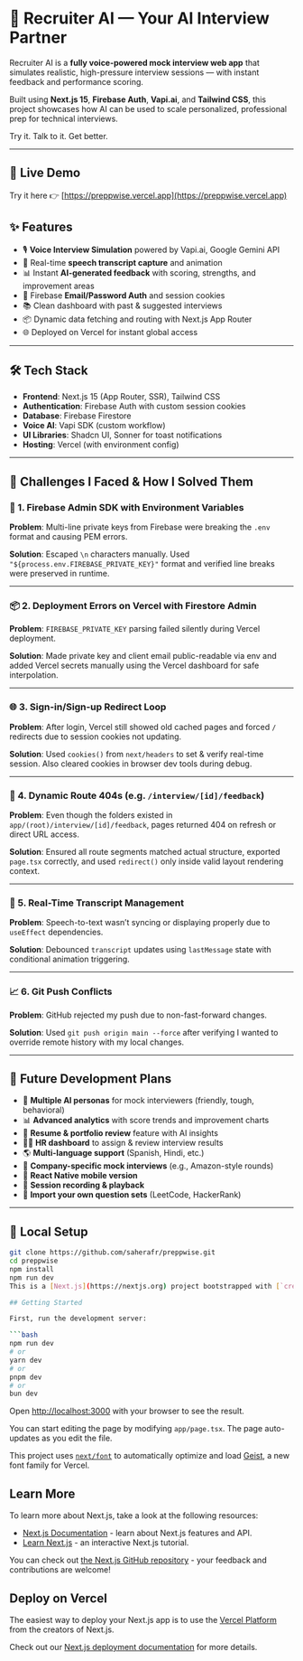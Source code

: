 # 🤖 Recruiter AI — Your AI Interview Partner

Recruiter AI is a **fully voice-powered mock interview web app** that simulates realistic, high-pressure interview sessions — with instant feedback and performance scoring.

Built using **Next.js 15**, **Firebase Auth**, **Vapi.ai**, and **Tailwind CSS**, this project showcases how AI can be used to scale personalized, professional prep for technical interviews.

Try it. Talk to it. Get better.

---
## 🚀 Live Demo
Try it here 👉 [https://preppwise.vercel.app](https://preppwise.vercel.app)


## ✨ Features

- 🎙️ **Voice Interview Simulation** powered by Vapi.ai, Google Gemini API
- 💬 Real-time **speech transcript capture** and animation
- 📊 Instant **AI-generated feedback** with scoring, strengths, and improvement areas
- 👤 Firebase **Email/Password Auth** and session cookies
- 📚 Clean dashboard with past & suggested interviews
- 📦 Dynamic data fetching and routing with Next.js App Router
- 🌐 Deployed on Vercel for instant global access

---

## 🛠 Tech Stack

- **Frontend**: Next.js 15 (App Router, SSR), Tailwind CSS
- **Authentication**: Firebase Auth with custom session cookies
- **Database**: Firebase Firestore
- **Voice AI**: Vapi SDK (custom workflow)
- **UI Libraries**: Shadcn UI, Sonner for toast notifications
- **Hosting**: Vercel (with environment config)

---

## 🧠 Challenges I Faced & How I Solved Them

### 🔐 1. Firebase Admin SDK with Environment Variables
**Problem**: Multi-line private keys from Firebase were breaking the `.env` format and causing PEM errors.

**Solution**: Escaped `\n` characters manually. Used `"${process.env.FIREBASE_PRIVATE_KEY}"` format and verified line breaks were preserved in runtime.

---

### 📦 2. Deployment Errors on Vercel with Firestore Admin
**Problem**: `FIREBASE_PRIVATE_KEY` parsing failed silently during Vercel deployment.

**Solution**: Made private key and client email public-readable via env and added Vercel secrets manually using the Vercel dashboard for safe interpolation.

---

### 🌐 3. Sign-in/Sign-up Redirect Loop
**Problem**: After login, Vercel still showed old cached pages and forced `/` redirects due to session cookies not updating.

**Solution**: Used `cookies()` from `next/headers` to set & verify real-time session. Also cleared cookies in browser dev tools during debug.

---

### 🧭 4. Dynamic Route 404s (e.g. `/interview/[id]/feedback`)
**Problem**: Even though the folders existed in `app/(root)/interview/[id]/feedback`, pages returned 404 on refresh or direct URL access.

**Solution**: Ensured all route segments matched actual structure, exported `page.tsx` correctly, and used `redirect()` only inside valid layout rendering context.

---

### 📡 5. Real-Time Transcript Management
**Problem**: Speech-to-text wasn’t syncing or displaying properly due to `useEffect` dependencies.

**Solution**: Debounced `transcript` updates using `lastMessage` state with conditional animation triggering.

---

### 📈 6. Git Push Conflicts
**Problem**: GitHub rejected my push due to non-fast-forward changes.

**Solution**: Used `git push origin main --force` after verifying I wanted to override remote history with my local changes.

---

## 🔮 Future Development Plans

- 👥 **Multiple AI personas** for mock interviewers (friendly, tough, behavioral)
- 📊 **Advanced analytics** with score trends and improvement charts
- 🧾 **Resume & portfolio review** feature with AI insights
- 🧑‍💼 **HR dashboard** to assign & review interview results
- 🌎 **Multi-language support** (Spanish, Hindi, etc.)
- 🧠 **Company-specific mock interviews** (e.g., Amazon-style rounds)
- 📱 **React Native mobile version**
- 🎥 **Session recording & playback**
- 🧩 **Import your own question sets** (LeetCode, HackerRank)

---

## 🚀 Local Setup

```bash
git clone https://github.com/saherafr/preppwise.git
cd preppwise
npm install
npm run dev
This is a [Next.js](https://nextjs.org) project bootstrapped with [`create-next-app`](https://nextjs.org/docs/app/api-reference/cli/create-next-app).

## Getting Started

First, run the development server:

```bash
npm run dev
# or
yarn dev
# or
pnpm dev
# or
bun dev
```

Open [http://localhost:3000](http://localhost:3000) with your browser to see the result.

You can start editing the page by modifying `app/page.tsx`. The page auto-updates as you edit the file.

This project uses [`next/font`](https://nextjs.org/docs/app/building-your-application/optimizing/fonts) to automatically optimize and load [Geist](https://vercel.com/font), a new font family for Vercel.

## Learn More

To learn more about Next.js, take a look at the following resources:

- [Next.js Documentation](https://nextjs.org/docs) - learn about Next.js features and API.
- [Learn Next.js](https://nextjs.org/learn) - an interactive Next.js tutorial.

You can check out [the Next.js GitHub repository](https://github.com/vercel/next.js) - your feedback and contributions are welcome!

## Deploy on Vercel

The easiest way to deploy your Next.js app is to use the [Vercel Platform](https://vercel.com/new?utm_medium=default-template&filter=next.js&utm_source=create-next-app&utm_campaign=create-next-app-readme) from the creators of Next.js.

Check out our [Next.js deployment documentation](https://nextjs.org/docs/app/building-your-application/deploying) for more details.
